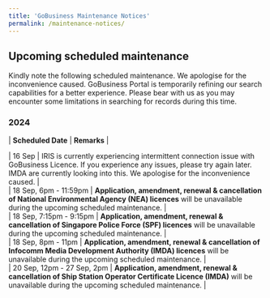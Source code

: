 ```yaml
---
title: 'GoBusiness Maintenance Notices'
permalink: /maintenance-notices/
---
```


## Upcoming scheduled maintenance

Kindly note the following scheduled maintenance. We apologise for the inconvenience caused. 
GoBusiness Portal is temporarily refining our search capabilities for a better experience. Please bear with us as you may encounter some limitations in searching for records during this time.

### 2024 

| **Scheduled Date** | **Remarks** |  


| 16 Sep | IRIS is currently experiencing intermittent connection issue with GoBusiness Licence. If you experience any issues, please try again later. IMDA are currently looking into this. We apologise for the inconvenience caused. |           
| 18 Sep, 6pm - 11:59pm | **Application, amendment, renewal & cancellation of National Environmental Agency (NEA) licences** will be unavailable during the upcoming scheduled maintenance. |       
| 18 Sep, 7:15pm - 9:15pm | **Application, amendment, renewal & cancellation of Singapore Police Force (SPF) licences** will be unavailable during the upcoming scheduled maintenance. |    
| 18 Sep, 8pm - 11pm | **Application, amendment, renewal & cancellation of Infocomm Media Development Authority (IMDA) licences** will be unavailable during the upcoming scheduled maintenance. |     
| 20 Sep, 12pm - 27 Sep, 2pm | **Application, amendment, renewal & cancellation of Ship Station Operator Certificate Licence (IMDA)** will be unavailable during the upcoming scheduled maintenance. |    





<script src="/jquery/jquery.min.js"></script> <script src="/jquery/resize-tables.js"></script>
